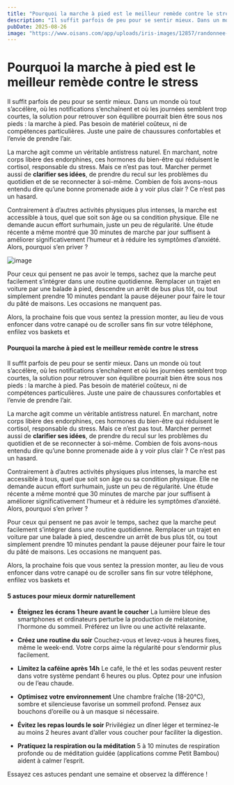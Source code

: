 ```yaml
---
title: "Pourquoi la marche à pied est le meilleur remède contre le stress"
description: "Il suffit parfois de peu pour se sentir mieux. Dans un monde où tout s’accélère, où les notifications s’enchaînent et où les journées semblent trop courtes, la solution pour retrouver son équilibre pourrait bien être sous nos pieds : la marche à pied. Pas besoin de matériel coûteux, ni de compétences particulières. Juste une paire de chaussures confortables et l’envie de prendre l’air."
pubDate: 2025-08-26
image: "https://www.oisans.com/app/uploads/iris-images/12857/randonnee-muzelle-04-1920x1080-f42_76.webp"
---
```


# Pourquoi la marche à pied est le meilleur remède contre le stress

Il suffit parfois de peu pour se sentir mieux. Dans un monde où tout s’accélère, où les notifications s’enchaînent et où les journées semblent trop courtes, la solution pour retrouver son équilibre pourrait bien être sous nos pieds : la marche à pied. Pas besoin de matériel coûteux, ni de compétences particulières. Juste une paire de chaussures confortables et l’envie de prendre l’air.

La marche agit comme un véritable antistress naturel. En marchant, notre corps libère des endorphines, ces hormones du bien-être qui réduisent le cortisol, responsable du stress. Mais ce n’est pas tout. Marcher permet aussi de **clarifier ses idées**, de prendre du recul sur les problèmes du quotidien et de se reconnecter à soi-même. Combien de fois avons-nous entendu dire qu’une bonne promenade aide à y voir plus clair ? Ce n’est pas un hasard.

Contrairement à d’autres activités physiques plus intenses, la marche est accessible à tous, quel que soit son âge ou sa condition physique. Elle ne demande aucun effort surhumain, juste un peu de régularité. Une étude récente a même montré que 30 minutes de marche par jour suffisent à améliorer significativement l’humeur et à réduire les symptômes d’anxiété. Alors, pourquoi s’en priver ?

![image](https://www.cevennes-gorges-du-tarn.com/app/uploads/2025/04/benoit-colomb-pact-cevennes-crtloccitanie-0052009-md-1.webp)

Pour ceux qui pensent ne pas avoir le temps, sachez que la marche peut facilement s’intégrer dans une routine quotidienne. Remplacer un trajet en voiture par une balade à pied, descendre un arrêt de bus plus tôt, ou tout simplement prendre 10 minutes pendant la pause déjeuner pour faire le tour du pâté de maisons. Les occasions ne manquent pas.

Alors, la prochaine fois que vous sentez la pression monter, au lieu de vous enfoncer dans votre canapé ou de scroller sans fin sur votre téléphone, enfilez vos baskets et

#### Pourquoi la marche à pied est le meilleur remède contre le stress

Il suffit parfois de peu pour se sentir mieux. Dans un monde où tout s’accélère, où les notifications s’enchaînent et où les journées semblent trop courtes, la solution pour retrouver son équilibre pourrait bien être sous nos pieds : la marche à pied. Pas besoin de matériel coûteux, ni de compétences particulières. Juste une paire de chaussures confortables et l’envie de prendre l’air.

La marche agit comme un véritable antistress naturel. En marchant, notre corps libère des endorphines, ces hormones du bien-être qui réduisent le cortisol, responsable du stress. Mais ce n’est pas tout. Marcher permet aussi de **clarifier ses idées**, de prendre du recul sur les problèmes du quotidien et de se reconnecter à soi-même. Combien de fois avons-nous entendu dire qu’une bonne promenade aide à y voir plus clair ? Ce n’est pas un hasard.

Contrairement à d’autres activités physiques plus intenses, la marche est accessible à tous, quel que soit son âge ou sa condition physique. Elle ne demande aucun effort surhumain, juste un peu de régularité. Une étude récente a même montré que 30 minutes de marche par jour suffisent à améliorer significativement l’humeur et à réduire les symptômes d’anxiété. Alors, pourquoi s’en priver ?

Pour ceux qui pensent ne pas avoir le temps, sachez que la marche peut facilement s’intégrer dans une routine quotidienne. Remplacer un trajet en voiture par une balade à pied, descendre un arrêt de bus plus tôt, ou tout simplement prendre 10 minutes pendant la pause déjeuner pour faire le tour du pâté de maisons. Les occasions ne manquent pas.

Alors, la prochaine fois que vous sentez la pression monter, au lieu de vous enfoncer dans votre canapé ou de scroller sans fin sur votre téléphone, enfilez vos baskets et

#### 5 astuces pour mieux dormir naturellement

- **Éteignez les écrans 1 heure avant le coucher**
  La lumière bleue des smartphones et ordinateurs perturbe la production de mélatonine, l’hormone du sommeil. Préférez un livre ou une activité relaxante.

- **Créez une routine du soir**
  Couchez-vous et levez-vous à heures fixes, même le week-end. Votre corps aime la régularité pour s’endormir plus facilement.

- **Limitez la caféine après 14h**
  Le café, le thé et les sodas peuvent rester dans votre système pendant 6 heures ou plus. Optez pour une infusion ou de l’eau chaude.

- **Optimisez votre environnement**
  Une chambre fraîche (18-20°C), sombre et silencieuse favorise un sommeil profond. Pensez aux bouchons d’oreille ou à un masque si nécessaire.

- **Évitez les repas lourds le soir**
  Privilégiez un dîner léger et terminez-le au moins 2 heures avant d’aller vous coucher pour faciliter la digestion.

- **Pratiquez la respiration ou la méditation**
  5 à 10 minutes de respiration profonde ou de méditation guidée (applications comme Petit Bambou) aident à calmer l’esprit.

Essayez ces astuces pendant une semaine et observez la différence !
